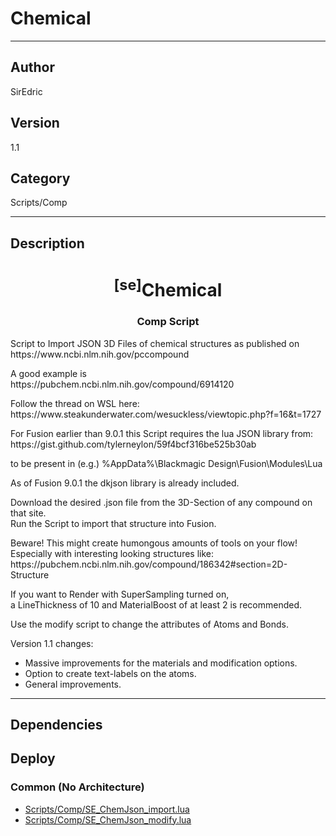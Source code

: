 # Chemical
___

## Author
SirEdric

## Version
1.1

## Category
Scripts/Comp

___

## Description
<h1 align="center"><sup>&#91;se&#93;</sup>Chemical</h1>

<h3 align="center"> Comp Script</h3>

<p>Script to Import JSON 3D Files of chemical structures as published on<br>
https://www.ncbi.nlm.nih.gov/pccompound</p>

<p>A good example is<br>
https://pubchem.ncbi.nlm.nih.gov/compound/6914120</p>

<p>Follow the thread on WSL here:<br>
https://www.steakunderwater.com/wesuckless/viewtopic.php?f=16&t=1727</p>

<p>For Fusion earlier than 9.0.1 this Script requires the lua JSON library from:</b><br>
https://gist.github.com/tylerneylon/59f4bcf316be525b30ab</p>

<p>to be present in (e.g.) %AppData%\Blackmagic Design\Fusion\Modules\Lua</b></p>

<p>As of Fusion 9.0.1 the dkjson library is already included.</p>

<p>Download the desired .json file from the 3D-Section of any compound on that site.<br>
Run the Script to import that structure into Fusion.</p>
	
<p>Beware! This might create humongous amounts of tools on your flow!
Especially with interesting looking structures like:<br>
https://pubchem.ncbi.nlm.nih.gov/compound/186342#section=2D-Structure</p>

<p>If you want to Render with SuperSampling turned on,<br>
a LineThickness of 10 and MaterialBoost of at least 2 is recommended.</p>

<p>Use the modify script to change the attributes of Atoms and Bonds.</p>

<p>Version 1.1 changes:</p>
<ul>
	<li>Massive improvements for the materials and modification options.</li>
	<li>Option to create text-labels on the atoms.</li>
	<li>General improvements.</li>
</ul>

___

## Dependencies

## Deploy

### Common (No Architecture)

<ul>
<li><a href="https://gitlab.com/WeSuckLess/Reactor/-/blob/master/Atoms/com.SirEdric.Chemical/Scripts/Comp/SE_ChemJson_import.lua?ref_type=heads">Scripts/Comp/SE_ChemJson_import.lua</a></li>
<li><a href="https://gitlab.com/WeSuckLess/Reactor/-/blob/master/Atoms/com.SirEdric.Chemical/Scripts/Comp/SE_ChemJson_modify.lua?ref_type=heads">Scripts/Comp/SE_ChemJson_modify.lua</a></li>
</ul>
